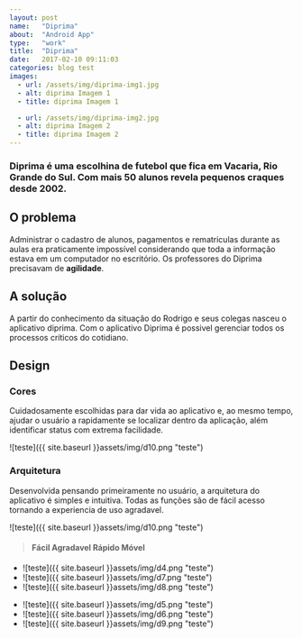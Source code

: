 ```yaml
---
layout: post
name:   "Diprima"
about:  "Android App"
type:   "work"
title:  "Diprima"
date:   2017-02-10 09:11:03
categories: blog test
images:
  - url: /assets/img/diprima-img1.jpg
  - alt: diprima Imagem 1
  - title: diprima Imagem 1

  - url: /assets/img/diprima-img2.jpg
  - alt: diprima Imagem 2
  - title: diprima Imagem 2
---
```


### Diprima é uma escolhina de futebol que fica em Vacaria, Rio Grande do Sul. Com mais 50 alunos revela pequenos craques desde 2002.

O problema
----------
Administrar o cadastro de alunos, pagamentos e rematriculas durante as aulas era praticamente impossível considerando que toda a informação estava em um computador no escritório. Os professores do Diprima precisavam de **agilidade**.

A solução
---------
A partir do conhecimento da situação do Rodrigo e seus colegas nasceu o aplicativo diprima. Com o aplicativo Diprima é possivel gerenciar todos os processos críticos do cotidiano.

Design
------

### Cores

Cuidadosamente escolhidas para dar vida ao aplicativo e, ao mesmo tempo, ajudar o usuário a rapidamente se localizar dentro da aplicação, além identificar status com extrema facilidade.

>
  ![teste]({{ site.baseurl }}assets/img/d10.png "teste")

### Arquitetura
Desenvolvida pensando primeiramente no usuário, a arquitetura do aplicativo é simples e intuitiva. Todas as funções são de fácil acesso tornando a experiencia de uso agradavel.
>
  ![teste]({{ site.baseurl }}assets/img/d10.png "teste")

> #### Fácil Agradavel Rápido Móvel

>
  - ![teste]({{ site.baseurl }}assets/img/d4.png "teste")
  - ![teste]({{ site.baseurl }}assets/img/d7.png "teste")
  - ![teste]({{ site.baseurl }}assets/img/d8.png "teste")

>
  - ![teste]({{ site.baseurl }}assets/img/d5.png "teste")
  - ![teste]({{ site.baseurl }}assets/img/d6.png "teste")
  - ![teste]({{ site.baseurl }}assets/img/d9.png "teste")

[jekyll-gh]: https://github.com/mojombo/jekyll
[jekyll]:    http://jekyllrb.com
